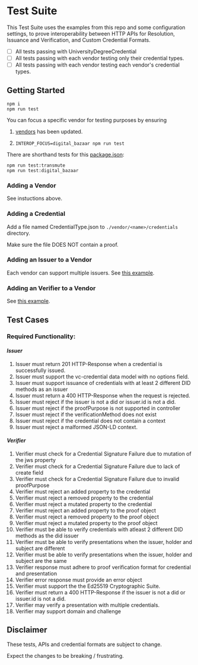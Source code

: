 # Test Suite

This Test Suite uses the examples from this repo and some configuration settings, to prove interoperability between HTTP APIs for Resolution, Issuance and Verification, and Custom Credential Formats.

- [ ] All tests passing with UniversityDegreeCredential
- [ ] All tests passing with each vendor testing only their credential types.
- [ ] All tests passing with each vendor testing each vendor's credential types.

## Getting Started

```
npm i
npm run test
```

You can focus a specific vendor for testing purposes by ensuring

1. [vendors](./vendors/index.js) has been updated.

1. `INTEROP_FOCUS=digital_bazaar npm run test`

There are shorthand tests for this [package.json](./package.json):

```
npm run test:transmute
npm run test:digital_bazaar
```

### Adding a Vendor

See instuctions above.

### Adding a Credential

Add a file named CredentialType.json to `./vendor/<name>/credentials` directory.

Make sure the file DOES NOT contain a proof.

### Adding an Issuer to a Vendor

Each vendor can support multiple issuers. See [this example](./vendors/transmute/index.js).

### Adding an Verifier to a Vendor

See [this example](./vendors/transmute/index.js).

## Test Cases

### Required Functionality:

#### _Issuer_

1. Issuer must return 201 HTTP-Response when a credential is successfully issued.
2. Issuer must support the vc-credential data model with no options field.
3. Issuer must support issuance of credentials with at least 2 different DID methods as an issuer
4. Issuer must return a 400 HTTP-Response when the request is rejected.
5. Issuer must reject if the issuer is not a did or issuer.id is not a did.
6. Issuer must reject if the proofPurpose is not supported in controller
7. Issuer must reject if the verificationMethod does not exist
8. Issuer must reject if the credential does not contain a context
9. Issuer must reject a malformed JSON-LD context.

#### _Verifier_

1. Verifier must check for a Credential Signature Failure due to mutation of the jws property
2. Verifier must check for a Credential Signature Failure due to lack of create field
3. Verifier must check for a Credential Signature Failure due to invalid proofPurpose
4. Verifier must reject an added property to the credential
5. Verifier must reject a removed property to the credential
6. Verifier must reject a mutated property to the credential
7. Verifier must reject an added property to the proof object
8. Verifier must reject a removed property to the proof object
9. Verifier must reject a mutated property to the proof object
10. Verifier must be able to verify credentials with atleast 2 different DID methods as the did issuer
11. Verifier must be able to verify presentations when the issuer, holder and subject are different
12. Verifier must be able to verify presentations when the issuer, holder and subject are the same
13. Verifier response must adhere to proof verification format for credential and presentation
14. Verifier error response must provide an error object
15. Verifier must support the the Ed25519 Cryptographic Suite.
16. Verifier must return a 400 HTTP-Response if the issuer is not a did or issuer.id is not a did.
17. Verifier may verify a presentation with multiple credentials.
18. Verifier may support domain and challenge

## Disclaimer

These tests, APIs and credential formats are subject to change.

Expect the changes to be breaking / frustrating.
